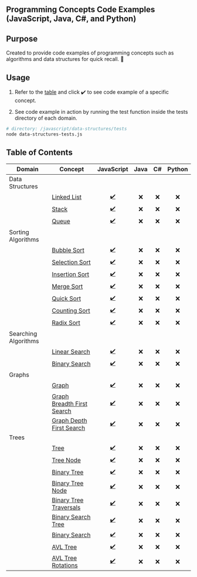 ## Programming Concepts Code Examples (JavaScript, Java, C#, and Python)

## Purpose

Created to provide code examples of programming concepts such as algorithms and data structures for quick recall. 🧠

## Usage

1. Refer to the [table](#table-of-contents) and click ✔️ to see code example of a specific concept.

2. See code example in action by running the test function inside the tests directory of each domain.

```bash
# directory: /javascript/data-structures/tests
node data-structures-tests.js
```

## Table of Contents

| Domain               | Concept                                                                                                                     |                       JavaScript                       | Java | C#  | Python |
| -------------------- | --------------------------------------------------------------------------------------------------------------------------- | :----------------------------------------------------: | :--: | :-: | :----: |
| Data Structures      |                                                                                                                             |                                                        |      |     |        |
|                      | [Linked List](https://youtu.be/WwfhLC16bis)                                                                                 |            [✔️](javascript/data-structures)            |  ❌  | ❌  |   ❌   |
|                      | [Stack](https://youtu.be/A3ZUpyrnCbM)                                                                                       |       [✔️](javascript/data-structures/stack.js)        |  ❌  | ❌  |   ❌   |
|                      | [Queue](https://youtu.be/A3ZUpyrnCbM)                                                                                       |       [✔️](javascript/data-structures/queue.js)        |  ❌  | ❌  |   ❌   |
| Sorting Algorithms   |                                                                                                                             |                                                        |      |     |        |
|                      | [Bubble Sort](https://youtu.be/uJLwnsLn0_Q)                                                                                 |   [✔️](javascript/sorting-algorithms/bubble-sort.js)   |  ❌  | ❌  |   ❌   |
|                      | [Selection Sort](https://youtu.be/3hH8kTHFw2A)                                                                              | [✔️](javascript/sorting-algorithms/selection-sort.js)  |  ❌  | ❌  |   ❌   |
|                      | [Insertion Sort](https://youtu.be/O0VbBkUvriI)                                                                              | [✔️](javascript/sorting-algorithms/insertion-sort.js)  |  ❌  | ❌  |   ❌   |
|                      | [Merge Sort](https://youtu.be/Ns7tGNbtvV4)                                                                                  |   [✔️](javascript/sorting-algorithms/merge-sort.js)    |  ❌  | ❌  |   ❌   |
|                      | [Quick Sort](https://youtu.be/0SkOjNaO1XY)                                                                                  |   [✔️](javascript/sorting-algorithms/quick-sort.js)    |  ❌  | ❌  |   ❌   |
|                      | [Counting Sort](https://youtu.be/OKd534EWcdk)                                                                               |  [✔️](javascript/sorting-algorithms/counting-sort.js)  |  ❌  | ❌  |   ❌   |
|                      | [Radix Sort](https://youtu.be/XiuSW_mEn7g)                                                                                  |   [✔️](javascript/sorting-algorithms/radix-sort.js)    |  ❌  | ❌  |   ❌   |
| Searching Algorithms |                                                                                                                             |                                                        |      |     |        |
|                      | [Linear Search](https://youtu.be/TwsgCHYmbbA)                                                                               | [✔️](javascript/searching-algorithms/linear-search.js) |  ❌  | ❌  |   ❌   |
|                      | [Binary Search](https://youtu.be/6ysjqCUv3K4)                                                                               | [✔️](javascript/searching-algorithms/binary-search.js) |  ❌  | ❌  |   ❌   |
| Graphs               |                                                                                                                             |                                                        |      |     |        |
|                      | [Graph](https://youtu.be/DBRW8nwZV-g)                                                                                       |            [✔️](javascript/graphs/graph.js)            |  ❌  | ❌  |   ❌   |
|                      | [Graph Breadth First Search](https://youtu.be/cWNEl4HE2OE)                                                                  | [✔️](javascript/graphs/graph-searching-algorithms.js)  |  ❌  | ❌  |   ❌   |
|                      | [Graph Depth First Search](https://youtu.be/cWNEl4HE2OE)                                                                    | [✔️](javascript/graphs/graph-searching-algorithms.js)  |  ❌  | ❌  |   ❌   |
| Trees                |                                                                                                                             |                                                        |      |     |        |
|                      | [Tree](https://youtu.be/1-l_UOFi1Xw)                                                                                        |                 [✔️](javascript/trees)                 |  ❌  | ❌  |   ❌   |
|                      | [Tree Node](https://youtu.be/1-l_UOFi1Xw)                                                                                   |          [✔️](javascript/trees/tree-node.js)           |  ❌  | ❌  |   ❌   |
|                      | [Binary Tree](https://www.programiz.com/dsa/binary-tree)                                                                    |                 [✔️](javascript/trees)                 |  ❌  | ❌  |   ❌   |
|                      | [Binary Tree Node](https://www.programiz.com/dsa/binary-tree)                                                               |       [✔️](javascript/trees/binary-tree-node.js)       |  ❌  | ❌  |   ❌   |
|                      | [Binary Tree Traversals](https://youtu.be/IpyCqRmaKW4)                                                                      |       [✔️](javascript/trees/tree-traversals.js)        |  ❌  | ❌  |   ❌   |
|                      | [Binary Search Tree](https://youtu.be/5cU1ILGy6dM)                                                                          |      [✔️](javascript/trees/binary-search-tree.js)      |  ❌  | ❌  |   ❌   |
|                      | [Binary Search](https://youtu.be/6ysjqCUv3K4)                                                                               |      [✔️](javascript/trees/binary-search-tree.js)      |  ❌  | ❌  |   ❌   |
|                      | [AVL Tree](https://adrianmejia.com/self-balanced-binary-search-trees-with-avl-tree-data-structure-for-beginners/)           |           [✔️](javascript/trees/avl-tree.js)           |  ❌  | ❌  |   ❌   |
|                      | [AVL Tree Rotations](https://adrianmejia.com/self-balanced-binary-search-trees-with-avl-tree-data-structure-for-beginners/) |        [✔️](javascript/trees/tree-rotations.js)        |  ❌  | ❌  |   ❌   |